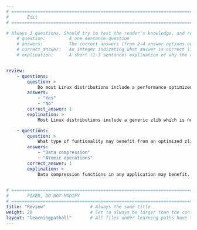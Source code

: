 ```yaml
---
# ================================================================================
#       Edit
# ================================================================================

# Always 3 questions. Should try to test the reader's knowledge, and reinforce the key points you want them to remember.
    # question:         A one sentance question
    # answers:          The correct answers (from 2-4 answer options only). Should be surrounded by quotes.
    # correct_answer:   An integer indicating what answer is correct (index starts from 0)
    # explination:      A short (1-3 sentance) explination of why the correct answer is correct. Can add aditional context if desired


review:
    - questions:
        question: >
            Do most Linux distributions include a performance optimized zlib?
        answers:
            - "Yes"
            - "No"
        correct_answer: 1               
        explination: >
            Most Linux distributions include a generic zlib which is not optimized for Arm.

    - questions:
        question: >
            What type of funtionality may benefit from an optimized zlib?
        answers:
            - "Data compression"
            - "Atomic operations"
        correct_answer: 1                     
        explination: >
            Data compression functions in any application may benefit.
               

# ================================================================================
#       FIXED, DO NOT MODIFY
# ================================================================================
title: "Review"                 # Always the same title
weight: 20                      # Set to always be larger than the content in this path
layout: "learningpathall"       # All files under learning paths have this same wrapper
---
```

